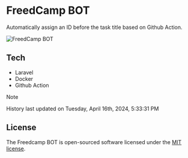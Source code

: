 # FreedCamp BOT

Automatically assign an ID before the task title based on Github Action.

![FreedCamp BOT](https://repository-images.githubusercontent.com/737932867/7d34798b-2680-471c-b089-a78a718d3d6a)

## Tech

- Laravel
- Docker
- Github Action

> [!NOTE]  
> History last updated on Tuesday, April 16th, 2024, 5:33:31 PM

## License

The Freedcamp BOT is open-sourced software licensed under the [MIT license](https://opensource.org/licenses/MIT).
